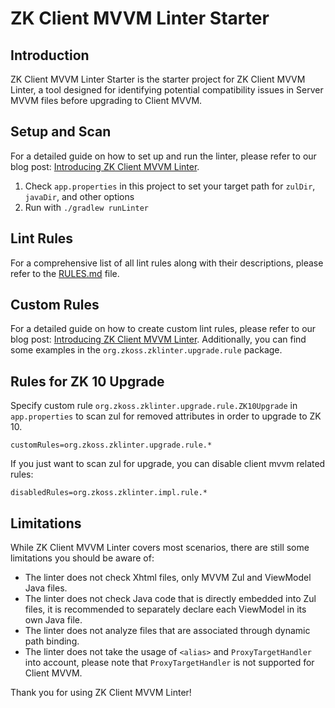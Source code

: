 # ZK Client MVVM Linter Starter

## Introduction

ZK Client MVVM Linter Starter is the starter project for ZK Client MVVM Linter,
a tool designed for identifying potential compatibility issues in Server MVVM files
before upgrading to Client MVVM.

## Setup and Scan

For a detailed guide on how to set up and run the linter, please refer to our blog post:
[Introducing ZK Client MVVM Linter](https://blog.zkoss.org/2023/08/01/zk-10-preview:-introducing-zk-client-mvvm-linter/).

1. Check `app.properties` in this project
to set your target path for `zulDir`, `javaDir`, and other options
2. Run with `./gradlew runLinter`


## Lint Rules

For a comprehensive list of all lint rules along with their descriptions, please refer to the [RULES.md](RULES.md) file.

## Custom Rules

For a detailed guide on how to create custom lint rules, please refer to our blog post:
[Introducing ZK Client MVVM Linter](https://blog.zkoss.org/2023/08/01/zk-10-preview:-introducing-zk-client-mvvm-linter/).
Additionally, you can find some examples in the `org.zkoss.zklinter.upgrade.rule` package.

## Rules for ZK 10 Upgrade

Specify custom rule `org.zkoss.zklinter.upgrade.rule.ZK10Upgrade` in `app.properties` to scan zul for removed attributes in order to upgrade to ZK 10.

```properties
customRules=org.zkoss.zklinter.upgrade.rule.*
```
If you just want to scan zul for upgrade, you can disable client mvvm related rules:

```properties
disabledRules=org.zkoss.zklinter.impl.rule.*
```

## Limitations

While ZK Client MVVM Linter covers most scenarios, there are still some limitations you should be aware of:

- The linter does not check Xhtml files, only MVVM Zul and ViewModel Java files.
- The linter does not check Java code that is directly embedded into Zul files,
  it is recommended to separately declare each ViewModel in its own Java file.
- The linter does not analyze files that are associated through dynamic path binding.
- The linter does not take the usage of `<alias>` and `ProxyTargetHandler` into account,
  please note that `ProxyTargetHandler` is not supported for Client MVVM.

Thank you for using ZK Client MVVM Linter!
